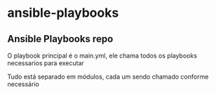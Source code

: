 # ansible-playbooks
## Ansible Playbooks repo

O playbook principal é o main.yml, ele chama todos os playbooks necessarios para executar

Tudo está separado em módulos, cada um sendo chamado conforme necessário
